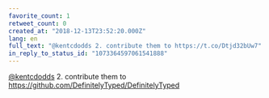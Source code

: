 ```yaml
---
favorite_count: 1
retweet_count: 0
created_at: "2018-12-13T23:52:20.000Z"
lang: en
full_text: "@kentcdodds 2. contribute them to https://t.co/Dtjd32bUw7"
in_reply_to_status_id: "1073364597061541888"
---
```


[@kentcdodds](https://twitter.com/kentcdodds) 2. contribute them to
<https://github.com/DefinitelyTyped/DefinitelyTyped>

